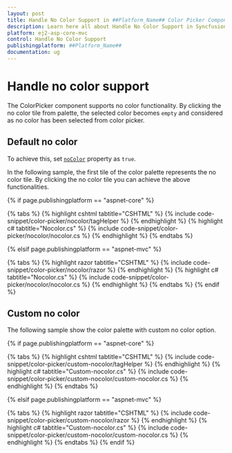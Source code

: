 ```yaml
---
layout: post
title: Handle No Color Support in ##Platform_Name## Color Picker Component
description: Learn here all about Handle No Color Support in Syncfusion ##Platform_Name## Color Picker component of Syncfusion Essential JS 2 and more.
platform: ej2-asp-core-mvc
control: Handle No Color Support
publishingplatform: ##Platform_Name##
documentation: ug
---
```


# Handle no color support

The ColorPicker component supports no color functionality. By clicking the no color tile from palette, the selected color becomes `empty` and considered as no color has been selected from color picker.

## Default no color

To achieve this, set [`noColor`](https://help.syncfusion.com/cr/aspnetcore-js2/Syncfusion.EJ2.Inputs.ColorPicker.html#Syncfusion_EJ2_Inputs_ColorPicker_NoColor) property as `true`.

In the following sample, the first tile of the color palette represents the no color tile. By clicking the no color tile you can achieve the above functionalities.

{% if page.publishingplatform == "aspnet-core" %}

{% tabs %}
{% highlight cshtml tabtitle="CSHTML" %}
{% include code-snippet/color-picker/nocolor/tagHelper %}
{% endhighlight %}
{% highlight c# tabtitle="Nocolor.cs" %}
{% include code-snippet/color-picker/nocolor/nocolor.cs %}
{% endhighlight %}
{% endtabs %}

{% elsif page.publishingplatform == "aspnet-mvc" %}

{% tabs %}
{% highlight razor tabtitle="CSHTML" %}
{% include code-snippet/color-picker/nocolor/razor %}
{% endhighlight %}
{% highlight c# tabtitle="Nocolor.cs" %}
{% include code-snippet/color-picker/nocolor/nocolor.cs %}
{% endhighlight %}
{% endtabs %}
{% endif %}



## Custom no color

The following sample show the color palette with custom no color option.

{% if page.publishingplatform == "aspnet-core" %}

{% tabs %}
{% highlight cshtml tabtitle="CSHTML" %}
{% include code-snippet/color-picker/custom-nocolor/tagHelper %}
{% endhighlight %}
{% highlight c# tabtitle="Custom-nocolor.cs" %}
{% include code-snippet/color-picker/custom-nocolor/custom-nocolor.cs %}
{% endhighlight %}
{% endtabs %}

{% elsif page.publishingplatform == "aspnet-mvc" %}

{% tabs %}
{% highlight razor tabtitle="CSHTML" %}
{% include code-snippet/color-picker/custom-nocolor/razor %}
{% endhighlight %}
{% highlight c# tabtitle="Custom-nocolor.cs" %}
{% include code-snippet/color-picker/custom-nocolor/custom-nocolor.cs %}
{% endhighlight %}
{% endtabs %}
{% endif %}


